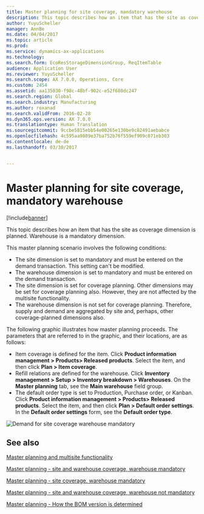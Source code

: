 ```yaml
---
title: Master planning for site coverage, mandatory warehouse
description: This topic describes how an item that has the site as coverage dimension is planned. Warehouse is a mandatory dimension.
author: YuyuScheller
manager: AnnBe
ms.date: 04/04/2017
ms.topic: article
ms.prod: 
ms.service: dynamics-ax-applications
ms.technology: 
ms.search.form: EcoResStorageDimensionGroup, ReqItemTable
audience: Application User
ms.reviewer: YuyuScheller
ms.search.scope: AX 7.0.0, Operations, Core
ms.custom: 2454
ms.assetid: aa135030-f98c-48bf-902c-e52f680dc247
ms.search.region: Global
ms.search.industry: Manufacturing
ms.author: roxanad
ms.search.validFrom: 2016-02-28
ms.dyn365.ops.version: AX 7.0.0
ms.translationtype: Human Translation
ms.sourcegitcommit: 9ccbe5815ebb54e00265e130be9c82491aebabce
ms.openlocfilehash: 4c595aa9809e37ba752b76f559ef909c071eb303
ms.contentlocale: de-de
ms.lasthandoff: 03/30/2017


---
```


# <a name="master-planning-for-site-coverage-mandatory-warehouse"></a>Master planning for site coverage, mandatory warehouse

[!include[banner](../includes/banner.md)]


This topic describes how an item that has the site as coverage dimension is planned. Warehouse is a mandatory dimension.

This master planning scenario involves the following conditions:

-   The site dimension is set to mandatory and must be entered on the demand transaction. This setting can't be modified.
-   The warehouse dimension is set to mandatory and must be entered on the demand transaction.
-   The site dimension is set for coverage planning. Other dimensions may be set for coverage planning also. However, they are not affected by the multisite functionality.
-   The warehouse dimension is not set for coverage planning. Therefore, supply and demand are aggregated by site and, perhaps, other coverage-planned dimensions also.

The following graphic illustrates how master planning proceeds. The parameters that are referred to in the graphic, and their locations, are as follows:
-   Item coverage is defined for the item. Click **Product information management &gt; Products&gt; Released products**. Select the item, and then click **Plan &gt; Item coverage**.
-   Refill relations are defined for the warehouse. Click **Inventory management &gt; Setup &gt; Inventory breakdown &gt; Warehouses**. On the **Master planning** tab, see the **Main warehouse** field group.
-   The default order type is set to Production, Purchase order, or Kanban. Click **Product information management &gt; Products&gt; Released products**. Select the item, and then click **Plan &gt; Default order settings**. In the **Default order settings** form, see the **Default order type**.

![Demand for site coverage warehouse mandatory](./media/multisitedemandexplosionscenarioforsitecoveragewarehousemandatory.jpg)



<a name="see-also"></a>See also
--------

[Master planning and multisite functionality](master-plan-multisite-functionality.md)

[Master planning - site and warehouse coverage, warehouse mandatory](master-plan-site-warehouse-coverage-warehouse-mandatory.md)

[Master planning - site coverage. warehouse mandatory](master-plan-site-coverage-warehouse-mandatory.md)

[Master planning - site and warehouse coverage, warehouse not mandatory](master-plan-site-warehouse-coverage-warehouse-not-mandatory.md)

[Master planning - How the BOM version is determined](master-plan-bom-version-determined.md)




